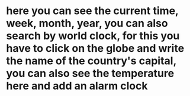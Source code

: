 # here you can see the current time, week, month, year, you can also search by world clock, for this you have to click on the globe and write the name of the country's capital, you can also see the temperature here and add an alarm clock
